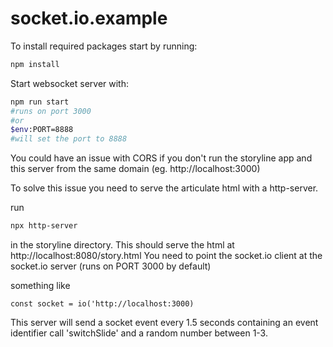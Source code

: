 # socket.io.example
To install required packages start by running:

```bash
npm install
```

Start websocket server with:

```bash
npm run start
#runs on port 3000
#or
$env:PORT=8888
#will set the port to 8888
```

You could have an issue with CORS if you don't run the storyline app and this server from the same domain (eg. http://localhost:3000)

To solve this issue you need to serve the articulate html with a http-server. 

run
```bash
npx http-server
```
in the storyline directory. This should serve the html at http://localhost:8080/story.html
You need to point the socket.io client at the socket.io server (runs on PORT 3000 by default)

something like 
```
const socket = io('http://localhost:3000)
```

This server will send a socket event every 1.5 seconds containing an event identifier call 'switchSlide' and a random number between 1-3.